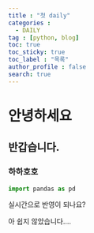 ```yaml
---
title : "첫 daily"
categories :
  - DAILY
tag : [python, blog]
toc: true
toc_sticky: true
toc_label : "목록"
author_profile : false
search: true
---
```



# 안녕하세요
## 반갑습니다.
### 하하호호

```py
import pandas as pd
```



실시간으로 반영이 되나요?

아 쉽지 않았습니다....

